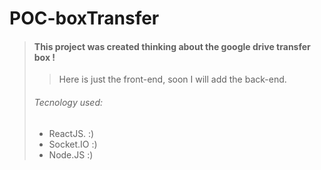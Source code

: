 # POC-boxTransfer

> #### This project was created thinking about the google drive transfer box !
>
> > Here is just the front-end, soon I will add the back-end.
>
> ###### Tecnology used:
> - ReactJS. :)
> - Socket.IO :)
> - Node.JS :) 
